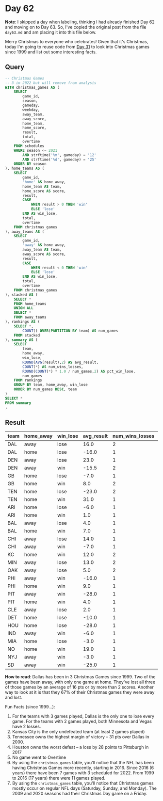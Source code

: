# Day 62
**Note**: I skipped a day when labeling, thinking I had already finished Day 62 and moving on to Day 63. So, I've copied the original post from the file `day63.md` and am placing it into this file below.

Merry Christmas to everyone who celebrates! Given that it's Christmas, today I'm going to reuse code from [Day 31](https://github.com/gfidanli/fantasy_football_analysis/blob/main/daily_analysis/day_31_40/day31.ipynb) to look into Christmas games since 1999 and list out some interesting facts.

## Query
```sql
-- Christmas Games
-- 3 in 2022 but will remove from analysis
WITH christmas_games AS (
    SELECT
        game_id,
        season,
        gameday,
        weekday,
        away_team,
        away_score,
        home_team,
        home_score,
        result,
        total,
        overtime
    FROM schedules
    WHERE season <= 2021
        AND strftime('%m', gameday) = '12'
        AND strftime('%d', gameday) = '25'
    ORDER BY season
), home_teams AS (
    SELECT
        game_id,
        'home' AS home_away,
        home_team AS team,
        home_score AS score,
        result,
        CASE
            WHEN result > 0 THEN 'win'
            ELSE 'lose'
        END AS win_lose,
        total,
        overtime
    FROM christmas_games
), away_teams AS (
    SELECT
        game_id,
        'away' AS home_away,
        away_team AS team,
        away_score AS score,
        result,
        CASE
            WHEN result < 0 THEN 'win'
            ELSE 'lose'
        END AS win_lose,
        total,
        overtime
    FROM christmas_games
), stacked AS (
    SELECT *
    FROM home_teams
    UNION ALL
    SELECT *
    FROM away_teams
), rankings AS (
    SELECT *,
        COUNT() OVER(PARTITION BY team) AS num_games
    FROM stacked
), summary AS (
    SELECT 
        team,
        home_away,
        win_lose,
        ROUND(AVG(result),2) AS avg_result,
        COUNT(*) AS num_wins_losses,
        ROUND(COUNT(*) * 1.0 / num_games,2) AS pct_win_lose,
        num_games 
    FROM rankings
    GROUP BY team, home_away, win_lose
    ORDER BY num_games DESC, team
)
SELECT *
FROM summary 
;
```

## Result
| team | home_away | win_lose | avg_result | num_wins_losses | pct_win_lose | num_games |
| :--- | :-------- | :------- | :--------- | :-------------- | :----------- | :-------- |
| DAL  | away      | lose     | 16.0       | 2               | 0.67         | 3         |
| DAL  | home      | lose     | -16.0      | 1               | 0.33         | 3         |
| DEN  | away      | lose     | 23.0       | 1               | 0.33         | 3         |
| DEN  | away      | win      | -15.5      | 2               | 0.67         | 3         |
| GB   | home      | lose     | -7.0       | 1               | 0.33         | 3         |
| GB   | home      | win      | 8.0        | 2               | 0.67         | 3         |
| TEN  | home      | lose     | -23.0      | 2               | 0.67         | 3         |
| TEN  | home      | win      | 31.0       | 1               | 0.33         | 3         |
| ARI  | home      | lose     | -6.0       | 1               | 0.5          | 2         |
| ARI  | home      | win      | 1.0        | 1               | 0.5          | 2         |
| BAL  | away      | lose     | 4.0        | 1               | 0.5          | 2         |
| BAL  | home      | win      | 7.0        | 1               | 0.5          | 2         |
| CHI  | away      | lose     | 14.0       | 1               | 0.5          | 2         |
| CHI  | away      | win      | -7.0       | 1               | 0.5          | 2         |
| KC   | home      | win      | 12.0       | 2               | 1.0          | 2         |
| MIN  | away      | lose     | 13.0       | 2               | 1.0          | 2         |
| OAK  | away      | lose     | 5.0        | 2               | 1.0          | 2         |
| PHI  | away      | win      | -16.0      | 1               | 0.5          | 2         |
| PHI  | home      | win      | 9.0        | 1               | 0.5          | 2         |
| PIT  | away      | win      | -28.0      | 1               | 0.5          | 2         |
| PIT  | home      | win      | 4.0        | 1               | 0.5          | 2         |
| CLE  | away      | lose     | 2.0        | 1               | 1.0          | 1         |
| DET  | home      | lose     | -10.0      | 1               | 1.0          | 1         |
| HOU  | home      | lose     | -28.0      | 1               | 1.0          | 1         |
| IND  | away      | win      | -6.0       | 1               | 1.0          | 1         |
| MIA  | home      | lose     | -3.0       | 1               | 1.0          | 1         |
| NO   | home      | win      | 19.0       | 1               | 1.0          | 1         |
| NYJ  | away      | win      | -3.0       | 1               | 1.0          | 1         |
| SD   | away      | win      | -25.0      | 1               | 1.0          | 1         |

**How to read**: Dallas has been in 3 Christmas Games since 1999. Two of the games have been away, with only one game at home. They've lost all three of those games by an average of 16 pts or by more than 2 scores. Another way to look at it is that they 67% of their Christmas games they were away and lost.  

Fun Facts (since 1999...):
1. For the teams with 3 games played, Dallas is the only one to lose every game. For the teams with 2 games played, both Minnesota and Vegas have 2 losses.
2. Kansas City is the only undefeated team (at least 2 games played)
3. Tennessee owns the highest margin of victory – 31 pts over Dallas in 2000.
4. Houston owns the worst defeat – a loss by 28 points to Pittsburgh in 2017
5. No game went to Overtime
6. By using the `christmas_games` table, you'll notice that the NFL has been having Christmas Games more recently, starting in 2016. Since 2016 (6 years) there have been 7 games with 3 scheduled for 2022. From 1999 to 2016 (17 years) there were 11 games played.
7. By using the `christmas_games` table, you'll notice that Christmas games mostly occur on regular NFL days (Saturday, Sunday, and Monday). The 2009 and 2020 seasons had their Christmas Day game on a Friday.